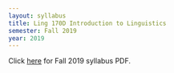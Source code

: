 ```yaml
---
layout: syllabus
title: Ling 170D Introduction to Linguistics
semester: Fall 2019
year: 2019
---
```


Click [here](/assets/pdfsyllabi/fa2019-ling170d.pdf) for Fall 2019 syllabus PDF.